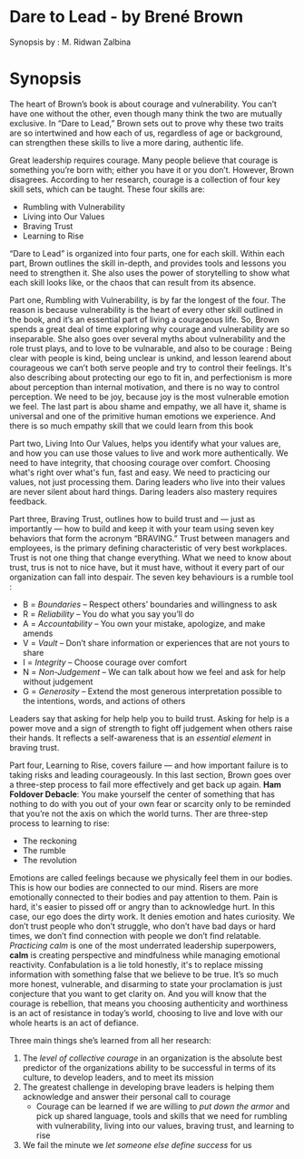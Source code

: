 # Dare to Lead - by Brené Brown

Synopsis by : M. Ridwan Zalbina



# **Synopsis**

The heart of Brown’s book is about courage and vulnerability. You can’t have one without the other, even though many think the two are mutually exclusive. In “Dare to Lead,” Brown sets out to prove why these two traits are so intertwined and how each of us, regardless of age or background, can strengthen these skills to live a more daring, authentic life.

Great leadership requires courage. Many people believe that courage is something you’re born with; either you have it or you don’t. However, Brown disagrees. According to her research, courage is a collection of four key skill sets, which can be taught. These four skills are:

- Rumbling with Vulnerability
- Living into Our Values
- Braving Trust
- Learning to Rise

“Dare to Lead” is organized into four parts, one for each skill. Within each part, Brown outlines the skill in-depth, and provides tools and lessons you need to strengthen it. She also uses the power of storytelling to show what each skill looks like, or the chaos that can result from its absence.

Part one, Rumbling with Vulnerability, is by far the longest of the four. The reason is because vulnerability is the heart of every other skill outlined in the book, and it’s an essential part of living a courageous life. So, Brown spends a great deal of time exploring why courage and vulnerability are so inseparable. She also goes over several myths about vulnerability and the role trust plays, and to love to be vulnarable, and also to be courage : Being clear with people is kind, being unclear is unkind, and lesson learend about courageous we can’t both serve people and try to control their feelings. It's also describing about protecting our ego to fit in, and perfectionism is more about perception than internal motivation, and there is no way to control perception. We need to be joy, because joy is the most vulnerable emotion we feel. The last part is abou shame and empathy, we all have it, shame is universal and one of the primitive human emotions we experience. And there is so much empathy skill that we could learn from this book

Part two, Living Into Our Values, helps you identify what your values are, and how you can use those values to live and work more authentically. We need to have integrity, that choosing courage over comfort. Choosing what's right over what's fun, fast and easy. We need to practicing our values, not just processing them. Daring leaders who live into their values are never silent about hard things. Daring leaders also mastery requires feedback. 

Part three, Braving Trust, outlines how to build trust and — just as importantly — how to build and keep it with your team using seven key behaviors that form the acronym “BRAVING.” Trust between managers and employees, is the primary defining characteristic of very best workplaces. Trust is not one thing that change everything. What we need to know about trust, trus is not to nice have, but it must have, without it every part of our organization can fall into despair. The seven key behaviours is a rumble tool : 

- B = *Boundaries* – Respect others’ boundaries and willingness to ask
- R = *Reliability* – You do what you say you’ll do
- A = *Accountability* – You own your mistake, apologize, and make amends
- V = *Vault* – Don’t share information or experiences that are not yours to share
- I = *Integrity* – Choose courage over comfort
- N = *Non-Judgement* – We can talk about how we feel and ask for help without judgement
- G = *Generosity* – Extend the most generous interpretation possible to the intentions, words, and actions of others 

Leaders say that asking for help help you to build trust. Asking for help is a power move and a sign of strength to fight off judgement when others raise their hands. It reflects a self-awareness that is an *essential element* in braving trust.

Part four, Learning to Rise, covers failure — and how important failure is to taking risks and leading courageously. In this last section, Brown goes over a three-step process to fail more effectively and get back up again. **Ham Foldover Debacle**: You make yourself the center of something that has nothing to do with you out of your own fear or scarcity only to be reminded that you’re not the axis on which the world turns. Ther are  three-step process to learning to rise:

- The reckoning
- The rumble
- The revolution

Emotions are called feelings because we physically feel them in our bodies. This is how our bodies are connected to our mind. Risers are more emotionally connected to their bodies and pay attention to them. Pain is hard, it's easier to pissed off or angry than to acknowledge hurt. In this case, our ego does the dirty work. It denies emotion and hates curiosity. We don’t trust people who don’t struggle, who don’t have bad days or hard times, we don’t find connection with people we don’t find relatable. *Practicing calm* is one of the most underrated leadership superpowers, **calm** is creating perspective and mindfulness while managing emotional reactivity. Confabulation is a lie told honestly, it's to replace missing information with something false that we believe to be true. It’s so much more honest, vulnerable, and disarming to state your proclamation is just conjecture that you want to get clarity on. And you will know that the courage is rebellion, that means you choosing authenticity and worthiness is an act of resistance in today’s world, choosing to live and love with our whole hearts is an act of defiance. 

Three main things she’s learned from all her research:

1. The *level of collective courage* in an organization is the absolute best predictor of the organizations ability to be successful in terms of its culture, to develop leaders, and to meet its mission
2. The greatest challenge in developing brave leaders is helping them acknowledge and answer their personal call to courage
   - Courage can be learned if we are willing to *put down the armor* and pick up shared language, tools and skills that we need for rumbling with vulnerability, living into our values, braving trust, and learning to rise
3. We fail the minute we *let someone else define success* for us